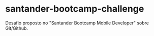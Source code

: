 # santander-bootcamp-challenge
Desafio proposto no "Santander Bootcamp Mobile Developer" sobre Git/Github.
